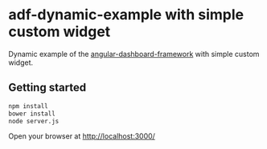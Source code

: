 adf-dynamic-example with simple custom widget
===================

Dynamic example of the [angular-dashboard-framework](https://github.com/sdorra/angular-dashboard-framework) with simple custom widget.

## Getting started

```bash
npm install
bower install
node server.js
```

Open your browser at [http://localhost:3000/](http://localhost:3000/)
